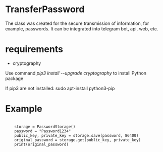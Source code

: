 # TransferPassword

The class was created for the secure transmission of information, for example, passwords. It can be integrated into telegram bot, api, web, etc.

# requirements
- cryptography

Use command *pip3 install --upgrade cryptography* to install Python package

If pip3 are not installed: sudo apt-install python3-pip

# Example
  <code>
    storage = PasswordStorage()
    password = "Password1234"
    public_key, private_key = storage.save(password, 86400)
    original_password = storage.get(public_key, private_key)
    print(original_password)
  </code>

